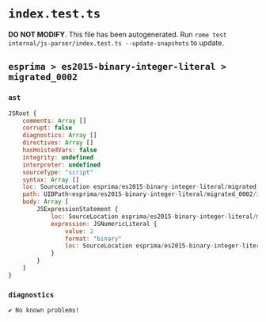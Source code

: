 # `index.test.ts`

**DO NOT MODIFY**. This file has been autogenerated. Run `rome test internal/js-parser/index.test.ts --update-snapshots` to update.

## `esprima > es2015-binary-integer-literal > migrated_0002`

### `ast`

```javascript
JSRoot {
	comments: Array []
	corrupt: false
	diagnostics: Array []
	directives: Array []
	hasHoistedVars: false
	integrity: undefined
	interpreter: undefined
	sourceType: "script"
	syntax: Array []
	loc: SourceLocation esprima/es2015-binary-integer-literal/migrated_0002/input.js 1:0-2:0
	path: UIDPath<esprima/es2015-binary-integer-literal/migrated_0002/input.js>
	body: Array [
		JSExpressionStatement {
			loc: SourceLocation esprima/es2015-binary-integer-literal/migrated_0002/input.js 1:0-1:4
			expression: JSNumericLiteral {
				value: 2
				format: "binary"
				loc: SourceLocation esprima/es2015-binary-integer-literal/migrated_0002/input.js 1:0-1:4
			}
		}
	]
}
```

### `diagnostics`

```
✔ No known problems!

```
